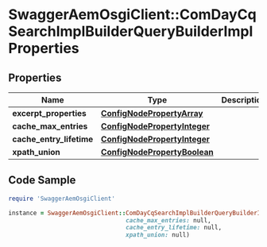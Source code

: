 # SwaggerAemOsgiClient::ComDayCqSearchImplBuilderQueryBuilderImplProperties

## Properties

Name | Type | Description | Notes
------------ | ------------- | ------------- | -------------
**excerpt_properties** | [**ConfigNodePropertyArray**](ConfigNodePropertyArray.md) |  | [optional] 
**cache_max_entries** | [**ConfigNodePropertyInteger**](ConfigNodePropertyInteger.md) |  | [optional] 
**cache_entry_lifetime** | [**ConfigNodePropertyInteger**](ConfigNodePropertyInteger.md) |  | [optional] 
**xpath_union** | [**ConfigNodePropertyBoolean**](ConfigNodePropertyBoolean.md) |  | [optional] 

## Code Sample

```ruby
require 'SwaggerAemOsgiClient'

instance = SwaggerAemOsgiClient::ComDayCqSearchImplBuilderQueryBuilderImplProperties.new(excerpt_properties: null,
                                 cache_max_entries: null,
                                 cache_entry_lifetime: null,
                                 xpath_union: null)
```


